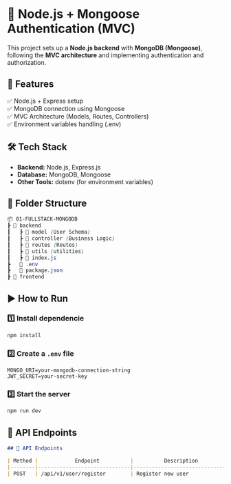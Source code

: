 # 🚀 Node.js + Mongoose Authentication (MVC)

This project sets up a **Node.js backend** with **MongoDB (Mongoose)**, following the **MVC architecture** and implementing authentication and authorization.

## 📌 Features

✅ Node.js + Express setup  
✅ MongoDB connection using Mongoose  
✅ MVC Architecture (Models, Routes, Controllers)  
✅ Environment variables handling (.env)

<!-- ✅ User Authentication (Signup, Login, JWT)   -->

## 🛠 Tech Stack

- **Backend:** Node.js, Express.js
- **Database:** MongoDB, Mongoose
- **Other Tools:** dotenv (for environment variables)
<!-- - **Authentication:** JWT, Bcrypt  -->

## 📂 Folder Structure

```scss
📦 01-FULLSTACK-MONGODB
┣ 📂 backend
┃   ┣ 📂 model (User Schema)
┃   ┣ 📂 controller (Business Logic)
┃   ┣ 📂 routes (Routes)
┃   ┣ 📂 utils (utilities)
┃   ┣ 📜 index.js
┣   📜 .env
┣   📜 package.json
┣ 📂 frontend
```

## ▶️ How to Run
### 1️⃣ Install dependencie
```js
npm install
```
### 2️⃣ Create a `.env` file
```env
MONGO_URI=your-mongodb-connection-string  
JWT_SECRET=your-secret-key  
```
### 3️⃣ Start the server
```js
npm run dev
```

## 🚀 API Endpoints
```md
## 🚀 API Endpoints  

| Method |            Endpoint          |          Description             |
|--------|------------------------------|----------------------------------|
| POST   | /api/v1/user/register        | Register new user                |


```

